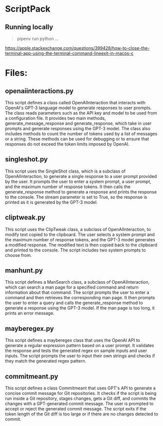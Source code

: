 # ScriptPack
## Running locally
> pipenv run python ...

https://apple.stackexchange.com/questions/399428/how-to-close-the-terminal-app-using-the-terminal-command-lineexit-in-macos-c


# Files:
## openaiinteractions.py
This script defines a class called OpenAIInteraction that interacts with OpenAI's GPT-3 language model to generate responses to user prompts. The class reads parameters such as the API key and model to be used from a configuration file. It provides two main methods, generate_message_response and generate_response, which take in user prompts and generate responses using the GPT-3 model. The class also includes methods to count the number of tokens used by a list of messages or a string. These methods can be used for debugging or to ensure that responses do not exceed the token limits imposed by OpenAI.
## singleshot.py
This script uses the SingleShot class, which is a subclass of OpenAIInteraction, to generate a single response to a user prompt provided by the user. It prompts the user to enter a system prompt, a user prompt, and the maximum number of response tokens. It then calls the generate_response method to generate a response and prints the response to the console. The stream parameter is set to True, so the response is printed as it is generated by the GPT-3 model.
## cliptweak.py
This script uses the ClipTweak class, a subclass of OpenAIInteraction, to modify text copied to the clipboard. The user selects a system prompt and the maximum number of response tokens, and the GPT-3 model generates a modified response. The modified text is then copied back to the clipboard and printed to the console. The script includes two system prompts to choose from.
## manhunt.py
This script defines a ManSearch class, a subclass of OpenAIInteraction, which can search a man page for a specified command and return information about that command. The script prompts the user to enter a command and then retrieves the corresponding man page. It then prompts the user to enter a query and calls the generate_response method to generate a response using the GPT-3 model. If the man page is too long, it prints an error message.
## mayberegex.py
This script defines a mayberegex class that uses the OpenAI API to generate a regular expression pattern based on a user prompt. It validates the response and tests the generated regex on sample inputs and user inputs. The script prompts the user to input their own strings and checks if they match the generated regex pattern.
## commitmeant.py
This script defines a class Commitmeant that uses GPT's API to generate a concise commit message for Git repositories. It checks if the script is being run inside a Git repository, stages changes, gets a Git diff, and commits the changes with a GPT-generated commit message. The user is prompted to accept or reject the generated commit message. The script exits if the token length of the Git diff is too large or if there are no changes detected to commit.
